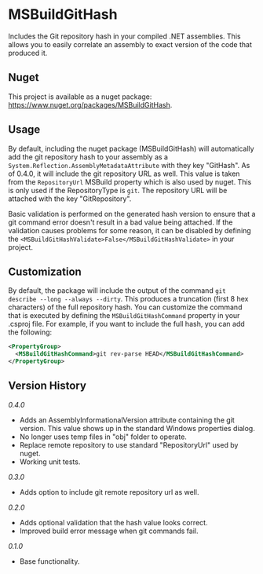 # MSBuildGitHash
Includes the Git repository hash in your compiled .NET assemblies. 
This allows you to easily correlate an assembly to exact version of the code that produced it.

## Nuget

This project is available as a nuget package: https://www.nuget.org/packages/MSBuildGitHash.

## Usage
By default, including the nuget package (MSBuildGitHash) will automatically add the git repository hash to your assembly as a `System.Reflection.AssemblyMetadataAttribute` with they key "GitHash". As of 0.4.0, it will include the git repository URL as well. This value is taken from the `RepositoryUrl` MSBuild property which is also used by nuget. This is only used if the RepositoryType is `git`. The repository URL will be attached with the key "GitRepository". 

Basic validation is performed on the generated hash version to ensure that a git command error doesn't result in a bad value being attached. If the validation causes problems for some reason, it can be disabled by defining the `<MSBuildGitHashValidate>False</MSBuildGitHashValidate>` in your project.

## Customization

By default, the package will include the output of the command `git describe --long --always --dirty`. This produces a truncation (first 8 hex characters) of the full repository hash. You can customize the command that is executed by defining the `MSBuildGitHashCommand` property in your .csproj file. For example, if you want to include the full hash, you can add the following:

```xml
<PropertyGroup>
  <MSBuildGitHashCommand>git rev-parse HEAD</MSBuildGitHashCommand>
</PropertyGroup>
```

## Version History

_0.4.0_
- Adds an AssemblyInformationalVersion attribute containing the git version. This value shows up in the standard Windows properties dialog.
- No longer uses temp files in "obj" folder to operate.
- Replace remote repository to use standard "RepositoryUrl" used by nuget.
- Working unit tests.

_0.3.0_
- Adds option to include git remote repository url as well.

_0.2.0_
- Adds optional validation that the hash value looks correct.
- Improved build error message when git commands fail.

_0.1.0_
- Base functionality.
